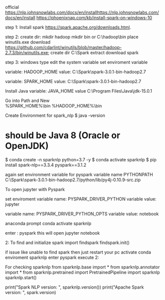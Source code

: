 official https://nlp.johnsnowlabs.com/docs/en/installhttps://nlp.johnsnowlabs.com/docs/en/install
https://phoenixnap.com/kb/install-spark-on-windows-10 

step 1: Install spark
https://spark.apache.org/downloads.html.

step 2: 
create dir: mkdir hadoop mkdir bin or C:\hadoop\bin 
place winutils.exe download  https://github.com/cdarlint/winutils/blob/master/hadoop-2.7.3/bin/winutils.exe;
create dir C:\Spark extract download spark 

step 3:
windows type edit the system variable
set enviroment variable 

variable: HADOOP_HOME
value: C:\Spark\spark-3.0.1-bin-hadoop2.7

variable: SPARK_HOME
value: C:\Spark\spark-3.0.1-bin-hadoop2.7

Install Java 
variable: JAVA_HOME
value C:\Program Files\Java\jdk-15.0.1

Go into Path and New  
%SPARK_HOME%\bin
%HADOOP_HOME%\bin

Create Environment for spark_nlp
$ java -version
# should be Java 8 (Oracle or OpenJDK)

$ conda create -n sparknlp python=3.7 -y
$ conda activate sparknlp
$ pip install spark-nlp==3.3.4 pyspark==3.1.2

again set environment variable for pyspark 
variable name PYTHONPATH
C:\Spark\spark-3.0.1-bin-hadoop2.7/python/lib/py4j-0.10.9-src.zip

To open jupyter with Pyspark

set enviroment 
variable name: PYSPARK_DRIVER_PYTHON
variable value: jupyter

variable name: PYSPARK_DRIVER_PYTHON_OPTS
variable value: notebook


anaconda prompt 
conda activate sparknlp

enter : pyspark 
this will open jupyter notebook

2: To find and initialize spark 
import findspark
findspark.init() 

if issue like unable to find spark then just restart your pc 
activate conda enviroment sparknlp
enter pyspark
execute 2:

For checking sparknlp
from sparknlp.base import *
from sparknlp.annotator import *
from sparknlp.pretrained import PretrainedPipeline
import sparknlp
sparknlp.start()


print("Spark NLP version: ", sparknlp.version())
print("Apache Spark version: ", spark.version)




